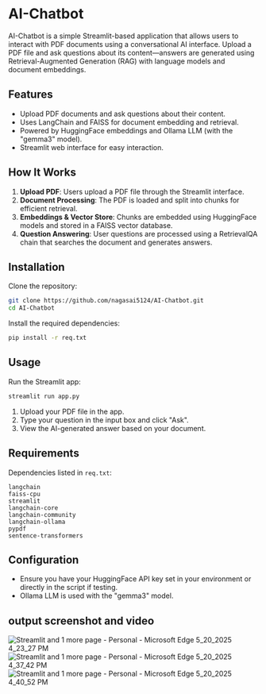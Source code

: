 # AI-Chatbot

AI-Chatbot is a simple Streamlit-based application that allows users to interact with PDF documents using a conversational AI interface. Upload a PDF file and ask questions about its content—answers are generated using Retrieval-Augmented Generation (RAG) with language models and document embeddings.

## Features

- Upload PDF documents and ask questions about their content.
- Uses LangChain and FAISS for document embedding and retrieval.
- Powered by HuggingFace embeddings and Ollama LLM (with the "gemma3" model).
- Streamlit web interface for easy interaction.

## How It Works

1. **Upload PDF**: Users upload a PDF file through the Streamlit interface.
2. **Document Processing**: The PDF is loaded and split into chunks for efficient retrieval.
3. **Embeddings & Vector Store**: Chunks are embedded using HuggingFace models and stored in a FAISS vector database.
4. **Question Answering**: User questions are processed using a RetrievalQA chain that searches the document and generates answers.

## Installation

Clone the repository:

```bash
git clone https://github.com/nagasai5124/AI-Chatbot.git
cd AI-Chatbot
```

Install the required dependencies:

```bash
pip install -r req.txt
```

## Usage

Run the Streamlit app:

```bash
streamlit run app.py
```

1. Upload your PDF file in the app.
2. Type your question in the input box and click "Ask".
3. View the AI-generated answer based on your document.

## Requirements

Dependencies listed in `req.txt`:

```
langchain
faiss-cpu
streamlit
langchain-core
langchain-community
langchain-ollama
pypdf
sentence-transformers
```

## Configuration

- Ensure you have your HuggingFace API key set in your environment or directly in the script if testing.
- Ollama LLM is used with the "gemma3" model.

## output screenshot and video
![Streamlit and 1 more page - Personal - Microsoft​ Edge 5_20_2025 4_23_27 PM](https://github.com/user-attachments/assets/ee929e55-4384-4487-add2-ea1b097fdf83)
![Streamlit and 1 more page - Personal - Microsoft​ Edge 5_20_2025 4_37_42 PM](https://github.com/user-attachments/assets/f283163f-897e-4c47-bc40-b2dc86bcdc96)
![Streamlit and 1 more page - Personal - Microsoft​ Edge 5_20_2025 4_40_52 PM](https://github.com/user-attachments/assets/f6708bfa-f161-42c7-85c7-88febb3b02e0)


